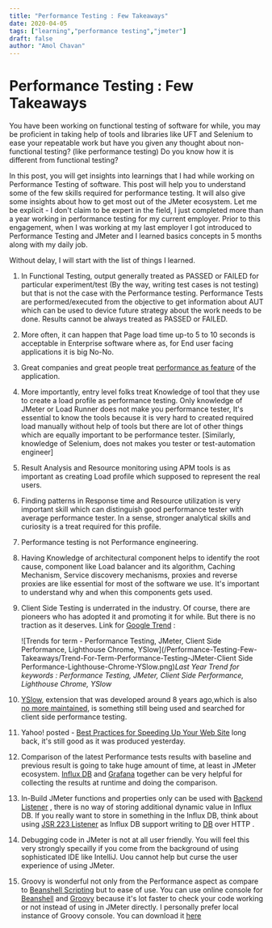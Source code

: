 ```yaml
---
title: "Performance Testing : Few Takeaways"
date: 2020-04-05
tags: ["learning","performance testing","jmeter"]
draft: false
author: "Amol Chavan"
---
```


# Performance Testing : Few Takeaways

You have been working on functional testing of software for while,  you may be proficient in taking help of tools and libraries like UFT and Selenium to ease your repeatable work but have you given any thought about non-functional testing? (like performance testing) Do you know how it is different from functional testing?

In this post, you will get insights into learnings that I had while working on Performance Testing of software.  This post will help you to understand some of the few skills required for performance testing. It will also give some insights about how to get most out of the JMeter ecosystem. Let me be explicit - I don't claim to be expert in the field, I just completed more than a year working in performance testing for my current employer. Prior to this engagement, when I was working at my last employer I got introduced to Performance Testing and JMeter  and I learned basics concepts in 5 months along with my daily job.

Without delay, I will start with the list of things I learned.

1. In Functional Testing, output generally treated as PASSED or FAILED for particular experiment/test (By the way, writing test cases is not testing) but that is not the case with the Performance testing. Performance Tests are performed/executed from the objective to get information about AUT which can be used to device future strategy about the work needs to be done.  Results cannot be always treated as PASSED or FAILED.
2. More often, it can happen that Page load time up-to 5 to 10 seconds is acceptable in Enterprise software where as, for End user facing applications it is big No-No.
3. Great companies and great people treat [performance as feature](https://blog.codinghorror.com/performance-is-a-feature/) of the application.
4. More importantly, entry level folks treat Knowledge of tool that they use to create a load profile as performance testing. Only knowledge of JMeter or Load Runner does not make you performance tester, It's essential to know the tools because it is very hard to created required load manually without help of tools but there are lot of other things which are equally important to be performance tester. [Similarly, knowledge of Selenium, does not makes you tester or test-automation engineer]
5. Result Analysis and Resource monitoring using APM tools is as important as creating Load profile which supposed to represent the real users.
6. Finding patterns in Response time and Resource utilization is very important skill which can distinguish good performance tester with average performance tester. In a sense, stronger analytical skills and curiosity is a treat required for this profile.
7. Performance testing is not Performance engineering.
8. Having Knowledge of architectural component helps to identify the root cause, component like Load balancer and its algorithm, Caching Mechanism, Service discovery mechanisms, proxies and reverse proxies are like essential for most of the software we use. It's important to understand why and when this components gets used.
9. Client Side Testing is underrated in the industry. Of course,  there are pioneers who has adopted it and promoting it for while.  But there is no traction as it deserves.
Link for [Google Trend](https://trends.google.com/trends/explore?q=Performance%20Testing,JMeter,Client%20Side%20Performance,Lighthouse%20Chrome,YSlow) :

    ![Trends for term - Performance Testing, JMeter, Client Side Performance, Lighthouse Chrome, YSlow](/Performance-Testing-Few-Takeaways/Trend-For-Term-Performance-Testing-JMeter-Client Side Performance-Lighthouse-Chrome-YSlow.png)_Last Year Trend for keywords : Performance Testing, JMeter, Client Side Performance, Lighthouse Chrome, YSlow_

1.  [YSlow](http://yslow.org/), extension that was developed around 8 years ago,which is also [no more maintained](https://github.com/marcelduran/yslow), is something still being used and searched for client side performance testing.
2.    Yahoo! posted - [Best Practices for Speeding Up Your Web Site](https://developer.yahoo.com/performance/rules.html) long back, it's still good as it was produced yesterday.
3.  Comparison of the latest Performance tests results with baseline and previous result is going to take huge amount of time,  at least in JMeter ecosystem. [Influx DB](https://www.influxdata.com/) and [Grafana](https://grafana.com/) together can be very helpful for collecting the results at runtime and doing the comparison.
4.  In-Build JMeter functions and properties only can be used with [Backend Listener](https://jmeter.apache.org/usermanual/realtime-results.html) , there is no way of storing additional dynamic value in Influx DB.  If you really want to store in something in the Influx DB, think about using [JSR 223 Listener](https://jmeter.apache.org/usermanual/component_reference.html#JSR223_Listener) as Influx DB support writing to [DB](https://docs.influxdata.com/influxdb/v1.7/tools/api/#write-http-endpoint) over HTTP .
5.  Debugging code in JMeter is not at all user friendly. You will feel this very strongly specailly if you come from the background of using sophisticated IDE like IntelliJ. Uou cannot help but curse the user experience of using JMeter.
6.  Groovy is wonderful not only from the Performance aspect as compare to [Beanshell Scripting](https://beanshell.github.io/) but to ease of use. You can use online console for [Beanshell](https://tio.run/#beanshell)  and [Groovy](https://groovyconsole.appspot.com/) because it's lot faster to check your code working or not instead of using in JMeter directly. I personally prefer local instance of Groovy console. You can download it [here](http://groovy-lang.org/download.html)

